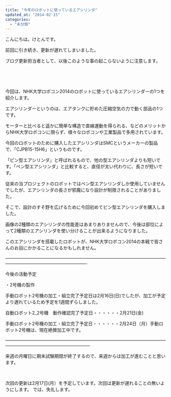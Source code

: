 ```yaml
---
title: "今年のロボットに使っているエアシリンダ"
updated_at: "2014-02-15"
categories: 
  - "未分類"
---
```


こんにちは。けとんです。

前回に引き続き、更新が遅れてしまいました。

ブログ更新担当者として、以後このような事の起こらないように注意します。

 

 

今回は、NHK大学ロボコン2014のロボットに使っているエアシリンダーの1つを紹介します。

エアシリンダーというのは、エアタンクに貯めた圧縮空気の力で動く部品の1つです。

モーターと比べると遥かに簡単な構造で直線運動を得られる、などのメリットからNHK大学ロボコンに限らず、様々なロボコンや工業製品で多用されています。

今回のロボットのために購入したエアシリンダはSMCというメーカーの製品で、「CJPB15-15H6」というものです。

「ピン型エアシリンダ」と呼ばれるもので、他の型エアシリンダよりも短いです。「ペン型エアシリンダ」と比較すると、直径が太い代わりに、長さが短いです。

従来の当プロジェクトのロボットではペン型エアシリンダしか使用していませんでしたが、エアシリンダの長さが邪魔になり設計が制限されることがありました。

そこで、設計のすそ野を広げるために今回初めてピン型エアシリンダを購入しました。

画像の2種類のエアシリンダの性能差はあまりありませんので、今後は部位によって2種類のエアシリンダを使い分けることが出来るようになりました。

このエアシリンダを搭載したロボットが、NHK大学ロボコン2014の本戦で皆さんのお目にかかることになるかもしれません。

——————————————————————————————————————————————————————-

今後の活動予定

・2号機の製作

手動ロボット2号機の加工・組立完了予定日は2月16日(日)でしたが、加工が予定より遅れているため予定を1週間ずらしました。

自動ロボット2\_2号機　動作確認完了予定日・・・・・・2月21日(金)

手動ロボット2号機の加工・組立完了予定日・・・・・・2月24日（月）手動ロボット2号機は、現在絶賛加工中です。

———————————————————————————————————————————————————————

来週の月曜日に期末試験期間が終了するので、来週からは加工が進むことと思います。

 

次回の更新は2月17日(月）を予定しています。次回は更新が遅れることの無いようにします。 では、失礼します。
